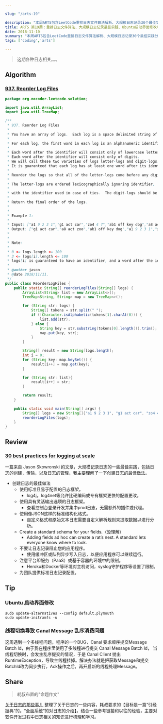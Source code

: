 ```yaml
---

slug: "/arts-19"

description: "本周ARTS包含LeetCode重排日志文件算法解析、大规模日志记录30个最佳实践分享、Ubuntu启动界面修改与Canal Message乱序消费问题解决，以及关于日志的那些事儿。"
title: ARTS 第19周：重排日志文件算法、大规模日志记录最佳实践、Ubuntu启动界面修改与Canal Message乱序消费问题解决
date: 2018-11-10
summary: "本周ARTS包含LeetCode重排日志文件算法解析、大规模日志记录30个最佳实践分享、Ubuntu启动界面修改与Canal Message乱序消费问题解决，以及关于日志的那些事儿。"
tags: ['coding','arts']

---
```


> 这期各种日志相关。。。

## Algorithm

### [937. Reorder Log Files](https://leetcode.com/problems/reorder-log-files/)

```java
package org.nocoder.leetcode.solution;

import java.util.ArrayList;
import java.util.TreeMap;

/**
 * 937. Reorder Log Files
 *
 * You have an array of logs.  Each log is a space delimited string of words.
 *
 * For each log, the first word in each log is an alphanumeric identifier.  Then, either:
 *
 * Each word after the identifier will consist only of lowercase letters, or;
 * Each word after the identifier will consist only of digits.
 * We will call these two varieties of logs letter-logs and digit-logs.
 * It is guaranteed that each log has at least one word after its identifier.
 *
 * Reorder the logs so that all of the letter-logs come before any digit-log.
 *
 * The letter-logs are ordered lexicographically ignoring identifier,
 *
 * with the identifier used in case of ties.  The digit-logs should be put in their original order.
 *
 * Return the final order of the logs.
 *
 *
 * Example 1:
 *
 * Input: ["a1 9 2 3 1","g1 act car","zo4 4 7","ab1 off key dog","a8 act zoo"]
 * Output: ["g1 act car","a8 act zoo","ab1 off key dog","a1 9 2 3 1","zo4 4 7"]
 *
 *
 * Note:
 *
 * 0 <= logs.length <= 100
 * 3 <= logs[i].length <= 100
 * logs[i] is guaranteed to have an identifier, and a word after the identifier.
 *
 * @author jason
 * @date 2018/11/11.
 */
public class ReorderLogFiles {
    public static String[] reorderLogFiles(String[] logs) {
        ArrayList<String> list = new ArrayList<>();
        TreeMap<String, String> map = new TreeMap<>();

        for (String str: logs) {
            String[] tokens = str.split(" ");
            if (!Character.isAlphabetic(tokens[1].charAt(0))) {
                list.add(str);
            } else {
                String key = str.substring(tokens[0].length()).trim();
                map.put(key, str);
            }
        }

        String[] result = new String[logs.length];
        int i = 0;
        for (String key: map.keySet()) {
            result[i++] = map.get(key);
        }

        for (String str: list){
            result[i++] = str;
        }

        return result;
    }

    public static void main(String[] args) {
        String[] logs = new String[]{"a1 9 2 3 1", "g1 act car", "zo4 4 7", "ab1 off key dog", "a8 act zoo"};
        reorderLogFiles(logs);
    }
}

```

## Review

### [30 best practices for logging at scale](https://www.loggly.com/blog/30-best-practices-logging-scale/)

一篇来自 Jason Skowronski 的文章，大规模记录日志的一些最佳实践，包括日志的创建，传输，以及日志的管理，我主要理解了一下创建日志的最佳做法。

- 创建日志的最佳做法
  - 使用标准且易于配置的日志框架。
    - log4j，log4net等允许比硬编码或专有框架更快的配置更改。
  - 使用具有灵活输出选项的日志框架。
    - 查看控制台登录开发并集中prod日志，无需额外的插件或代理。
  - 使用像JSON这样的标准结构化格式。
    - 自定义格式和原始文本日志需要自定义解析规则来提取数据以进行分析。
  - Create a standard schema for your fields.（没理解）
    - Adding fields ad hoc can create a rat’s nest. A standard lets everyone know where to look.
  - 不要让日志记录阻止您的应用程序。
    - 使用缓冲区或队列异步写入日志，以便应用程序可以继续运行。
  - 注意平台即服务（PaaS）或基于容器的环境中的限制。
    - Heroku和Docker等环境对主机访问，syslog守护程序等设置了限制。
  - 为团队提供标准日志记录配置。

## Tip

### Ubuntu 启动界面修改

```shell
sudo update-alternatives --config default.plymouth
sudo update-initramfs -u
```

### 线程切换导致 Canal Message 乱序消费问题

这周遇到一个多线程问题，程序的一个BUG，Canal 要求顺序提交Message Batch Id，由于我在程序里使用了多线程进行提交 Canal Message Batch Id， 当线程切换时，会发生乱序提交的情况，于是 Canal Client 抛出 RuntimeException，导致主线程挂掉。解决办法就是把获取Message和提交BatchId改为同步执行，Ack操作之后，再开启新的线程处理Message。

## Share

> 耗叔布置的"命题作文"

[关于日志的那些事儿](https://github.com/yangjinlong86/arts/blob/master/2018/about-logfile.md)
整理了关于日志的一些内容，耗叔要求的【目标是一篇“引经据典“的，“全面系统“的对日志的介绍】。结合一些参考链接和以往的经验，主要对软件开发过程中日志相关的知识进行梳理和学习。



